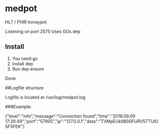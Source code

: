 # medpot
HL7 / FHIR honeypot

Listening on port 2575
Uses GOs dep

## Install ##

1. You need go
2. Install dep
3. Run dep ensure

Done

##Logfile structure

Logfile is located at /var/log/medpot.log

###Example:

{"level":"info","message":"Connection found","time":"2018.09.09 17:20:49","port":"57905","ip":"127.0.0.1","data":"TVMpEUk98S0FURV5TTUlUSF5FEK"}


